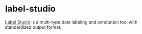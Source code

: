 label-studio
============

[Label Studio][1] is a multi-type data labeling and annotation tool with standardized output format.

[1]: https://labelstud.io/
